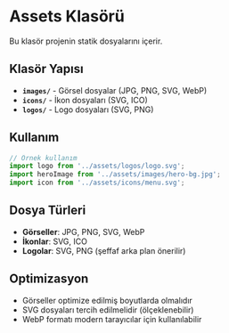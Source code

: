 # Assets Klasörü

Bu klasör projenin statik dosyalarını içerir.

## Klasör Yapısı

- **`images/`** - Görsel dosyalar (JPG, PNG, SVG, WebP)
- **`icons/`** - İkon dosyaları (SVG, ICO)
- **`logos/`** - Logo dosyaları (SVG, PNG)

## Kullanım

```javascript
// Örnek kullanım
import logo from '../assets/logos/logo.svg';
import heroImage from '../assets/images/hero-bg.jpg';
import icon from '../assets/icons/menu.svg';
```

## Dosya Türleri

- **Görseller**: JPG, PNG, SVG, WebP
- **İkonlar**: SVG, ICO
- **Logolar**: SVG, PNG (şeffaf arka plan önerilir)

## Optimizasyon

- Görseller optimize edilmiş boyutlarda olmalıdır
- SVG dosyaları tercih edilmelidir (ölçeklenebilir)
- WebP formatı modern tarayıcılar için kullanılabilir
